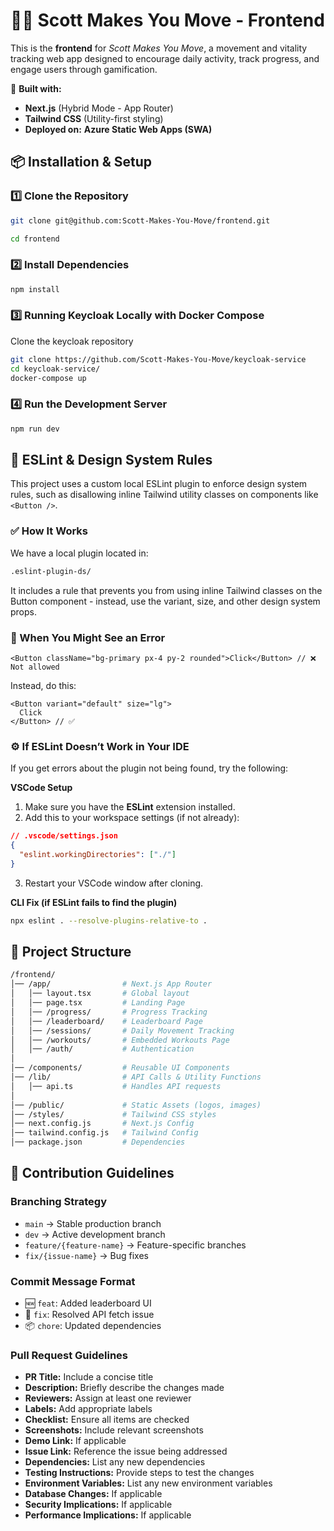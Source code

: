 # 🏃‍♂️ Scott Makes You Move - Frontend

This is the **frontend** for _Scott Makes You Move_, a movement and vitality tracking web app designed to encourage daily activity, track progress, and engage users through gamification.

🚀 **Built with:**

- **Next.js** (Hybrid Mode - App Router)
- **Tailwind CSS** (Utility-first styling)
- **Deployed on:** **Azure Static Web Apps (SWA)**

## 📦 Installation & Setup

### 1️⃣ Clone the Repository

```sh
git clone git@github.com:Scott-Makes-You-Move/frontend.git

cd frontend
```

### 2️⃣ Install Dependencies

```sh
npm install
```

### 3️⃣ Running Keycloak Locally with Docker Compose

Clone the keycloak repository

```sh
git clone https://github.com/Scott-Makes-You-Move/keycloak-service
cd keycloak-service/
docker-compose up
```

### 4️⃣ Run the Development Server

```sh
npm run dev
```

## 🔎 ESLint & Design System Rules

This project uses a custom local ESLint plugin to enforce design system rules, such as disallowing inline Tailwind utility classes on components like `<Button />`.

### ✅ How It Works

We have a local plugin located in:

```bash
.eslint-plugin-ds/
```

It includes a rule that prevents you from using inline Tailwind classes on the Button component - instead, use the variant, size, and other design system props.

### 🧪 When You Might See an Error

```tsx
<Button className="bg-primary px-4 py-2 rounded">Click</Button> // ❌ Not allowed
```

Instead, do this:

```tsx
<Button variant="default" size="lg">
  Click
</Button> // ✅
```

### ⚙️ If ESLint Doesn’t Work in Your IDE

If you get errors about the plugin not being found, try the following:

**VSCode Setup**

1. Make sure you have the **ESLint** extension installed.
2. Add this to your workspace settings (if not already):

```json
// .vscode/settings.json
{
  "eslint.workingDirectories": ["./"]
}
```

3. Restart your VSCode window after cloning.

**CLI Fix (if ESLint fails to find the plugin)**

```sh
npx eslint . --resolve-plugins-relative-to .
```

## 📂 Project Structure

```bash
/frontend/
│── /app/                # Next.js App Router
│   │── layout.tsx       # Global layout
│   │── page.tsx         # Landing Page
│   │── /progress/       # Progress Tracking
│   │── /leaderboard/    # Leaderboard Page
│   │── /sessions/       # Daily Movement Tracking
│   │── /workouts/       # Embedded Workouts Page
│   │── /auth/           # Authentication
│
│── /components/         # Reusable UI Components
│── /lib/                # API Calls & Utility Functions
│   │── api.ts           # Handles API requests
│
│── /public/             # Static Assets (logos, images)
│── /styles/             # Tailwind CSS styles
│── next.config.js       # Next.js Config
│── tailwind.config.js   # Tailwind Config
│── package.json         # Dependencies
```

## 👥 Contribution Guidelines

### Branching Strategy

- `main` → Stable production branch
- `dev` → Active development branch
- `feature/{feature-name}` → Feature-specific branches
- `fix/{issue-name}` → Bug fixes

### Commit Message Format

- 🆕 `feat`: Added leaderboard UI
- 🔧 `fix`: Resolved API fetch issue
- 📦 `chore`: Updated dependencies

### Pull Request Guidelines

- **PR Title:** Include a concise title
- **Description:** Briefly describe the changes made
- **Reviewers:** Assign at least one reviewer
- **Labels:** Add appropriate labels
- **Checklist:** Ensure all items are checked
- **Screenshots:** Include relevant screenshots
- **Demo Link:** If applicable
- **Issue Link:** Reference the issue being addressed
- **Dependencies:** List any new dependencies
- **Testing Instructions:** Provide steps to test the changes
- **Environment Variables:** List any new environment variables
- **Database Changes:** If applicable
- **Security Implications:** If applicable
- **Performance Implications:** If applicable
